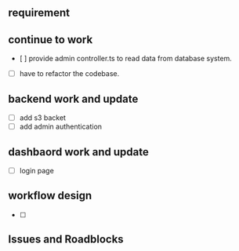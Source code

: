 ## requirement

## continue to work
- [ ] provide admin controller.ts to read data from database system.
- [ ] have to refactor the codebase.

## backend work and update
- [ ] add s3 backet
- [ ] add admin authentication

## dashbaord work and update
- [ ] login page

## workflow design
- [ ] 

## Issues and Roadblocks
